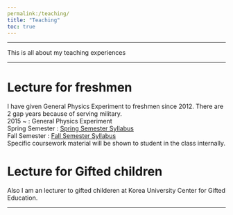 ```yaml
---
permalink:/teaching/
title: "Teaching"
toc: true
---
```

* * *
This is all about my teaching experiences
* * *
# Lecture for freshmen
I have given General Physics Experiment to freshmen since 2012. There are 2 gap years because of serving military.<br> 
2015 ~   : General Physics Experiment <br> 
Spring Semester : [Spring Semester Syllabus](https://drive.google.com/file/d/1RP7xTZbjhLxsT4cYlGhZbmQQLngCOuJ0/view?usp=sharing, "Spring Semester Syllabus ")<br> 
Fall Semester : [Fall Semester Syllabus](https://drive.google.com/file/d/10knLGF3h7ewCRLDGaxZP9khXQ-0e7--Y/view?usp=sharing, "Fall Semester Syllabus ")<br> 
Specific coursework material will be shown to student in the class internally.

# Lecture for Gifted children
Also I am an lecturer to gifted childeren at Korea University Center for Gifted Education.<br> 



---

